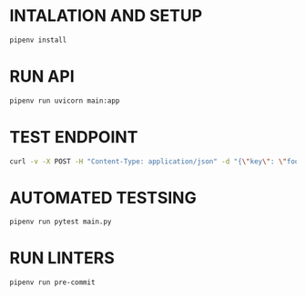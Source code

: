 # INTALATION AND SETUP

```sh
pipenv install
```

# RUN API

```sh
pipenv run uvicorn main:app
```

# TEST ENDPOINT

```sh
curl -v -X POST -H "Content-Type: application/json" -d "{\"key\": \"foo\", \"value\":\"bar\"}" "http://127.0.0.1:8000/"
```
# AUTOMATED TESTSING

```sh
pipenv run pytest main.py
```

# RUN LINTERS

```sh
pipenv run pre-commit
```
